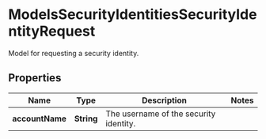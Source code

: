 

# ModelsSecurityIdentitiesSecurityIdentityRequest

Model for requesting a security identity.

## Properties

| Name | Type | Description | Notes |
|------------ | ------------- | ------------- | -------------|
|**accountName** | **String** | The username of the security identity. |  |



